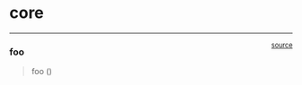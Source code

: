 # core


<!-- WARNING: THIS FILE WAS AUTOGENERATED! DO NOT EDIT! -->

------------------------------------------------------------------------

<a href="https://github.com/erikgaas/erikg/blob/main/erikg/core.py#L9"
target="_blank" style="float:right; font-size:smaller">source</a>

### foo

>  foo ()
